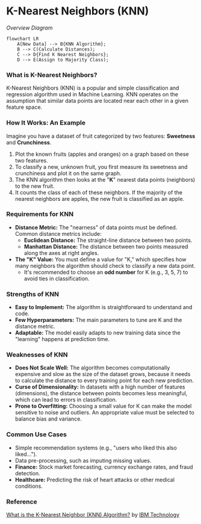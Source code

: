 # K-Nearest Neighbors (KNN)

_Overview Diagram_

```mermaid
flowchart LR
    A[New Data] --> B{KNN Algorithm};
    B --> C(Calculate Distances);
    C --> D{Find K Nearest Neighbors};
    D --> E(Assign to Majority Class);
```

### What is K-Nearest Neighbors?

K-Nearest Neighbors (KNN) is a popular and simple classification and regression algorithm used in Machine Learning. KNN operates on the assumption that similar data points are located near each other in a given feature space.

### How It Works: An Example

Imagine you have a dataset of fruit categorized by two features: **Sweetness** and **Crunchiness**.

1.  Plot the known fruits (apples and oranges) on a graph based on these two features.
2.  To classify a new, unknown fruit, you first measure its sweetness and crunchiness and plot it on the same graph.
3.  The KNN algorithm then looks at the "**K**" nearest data points (neighbors) to the new fruit.
4.  It counts the class of each of these neighbors. If the majority of the nearest neighbors are apples, the new fruit is classified as an apple.

### Requirements for KNN

- **Distance Metric:** The "nearness" of data points must be defined. Common distance metrics include:
  - **Euclidean Distance:** The straight-line distance between two points.
  - **Manhattan Distance:** The distance between two points measured along the axes at right angles.
- **The "K" Value:** You must define a value for "K," which specifies how many neighbors the algorithm should check to classify a new data point.
  - It's recommended to choose an **odd number** for K (e.g., 3, 5, 7) to avoid ties in classification.

### Strengths of KNN

- **Easy to Implement:** The algorithm is straightforward to understand and code.
- **Few Hyperparameters:** The main parameters to tune are K and the distance metric.
- **Adaptable:** The model easily adapts to new training data since the "learning" happens at prediction time.

### Weaknesses of KNN

- **Does Not Scale Well:** The algorithm becomes computationally expensive and slow as the size of the dataset grows, because it needs to calculate the distance to every training point for each new prediction.
- **Curse of Dimensionality:** In datasets with a high number of features (dimensions), the distance between points becomes less meaningful, which can lead to errors in classification.
- **Prone to Overfitting:** Choosing a small value for K can make the model sensitive to noise and outliers. An appropriate value must be selected to balance bias and variance.

### Common Use Cases

- Simple recommendation systems (e.g., "users who liked this also liked...").
- Data pre-processing, such as imputing missing values.
- **Finance:** Stock market forecasting, currency exchange rates, and fraud detection.
- **Healthcare:** Predicting the risk of heart attacks or other medical conditions.

### Reference

[What is the K-Nearest Neighbor (KNN) Algorithm?](https://www.youtube.com/watch?v=b6uHw7QW_n4) by [IBM Technology](https://www.youtube.com/@IBMTechnology)
